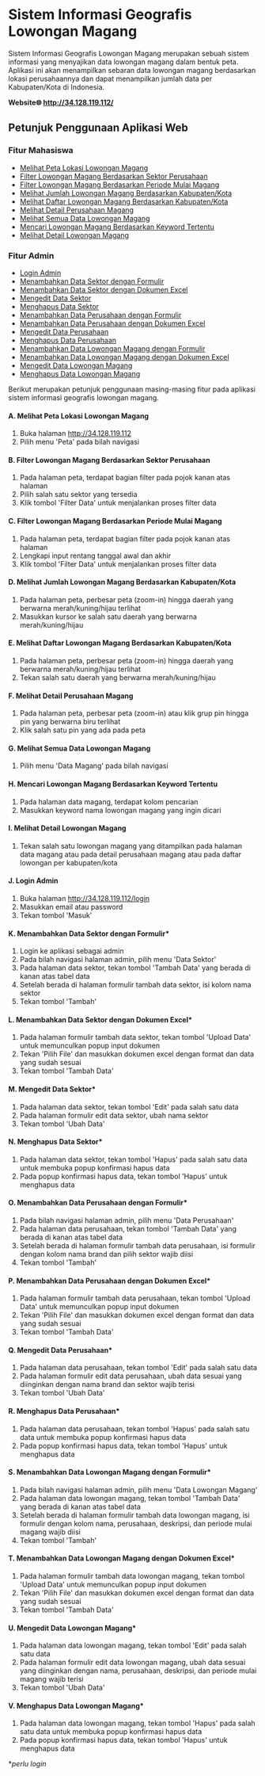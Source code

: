 # Sistem Informasi Geografis Lowongan Magang

Sistem Informasi Geografis Lowongan Magang merupakan sebuah sistem informasi yang menyajikan data lowongan magang dalam bentuk peta. Aplikasi ini akan menampilkan sebaran data lowongan magang berdasarkan lokasi perusahaannya dan dapat menampilkan jumlah data per Kabupaten/Kota di Indonesia.

**Website🌐 http://34.128.119.112/**

## Petunjuk Penggunaan Aplikasi Web

### Fitur Mahasiswa
* [Melihat Peta Lokasi Lowongan Magang](#a-melihat-peta-lokasi-lowongan-magang)
* [Filter Lowongan Magang Berdasarkan Sektor Perusahaan](#b-filter-lowongan-magang-berdasarkan-sektor-perusahaan)
* [Filter Lowongan Magang Berdasarkan Periode Mulai Magang](#c-filter-lowongan-magang-berdasarkan-periode-mulai-magang)
* [Melihat Jumlah Lowongan Magang Berdasarkan Kabupaten/Kota](#d-melihat-jumlah-lowongan-magang-berdasarkan-kabupatenkota)
* [Melihat Daftar Lowongan Magang Berdasarkan Kabupaten/Kota](#e-melihat-daftar-lowongan-magang-berdasarkan-kabupatenkota)
* [Melihat Detail Perusahaan Magang](#f-melihat-detail-perusahaan-magang)
* [Melihat Semua Data Lowongan Magang](#g-melihat-semua-data-lowongan-magang)
* [Mencari Lowongan Magang Berdasarkan Keyword Tertentu](#h-mencari-lowongan-magang-berdasarkan-keyword-tertentu)
* [Melihat Detail Lowongan Magang](#i-melihat-detail-lowongan-magang)

### Fitur Admin
* [Login Admin](#j-login-admin)
* [Menambahkan Data Sektor dengan Formulir](#k-menambahkan-data-sektor-dengan-formulir)
* [Menambahkan Data Sektor dengan Dokumen Excel](#l-menambahkan-data-sektor-dengan-dokumen-excel)
* [Mengedit Data Sektor](#m-mengedit-data-sektor)
* [Menghapus Data Sektor](#n-menghapus-data-sektor)
* [Menambahkan Data Perusahaan dengan Formulir](#o-menambahkan-data-perusahaan-dengan-formulir)
* [Menambahkan Data Perusahaan dengan Dokumen Excel](#p-menambahkan-data-perusahaan-dengan-dokumen-excel)
* [Mengedit Data Perusahaan](#q-mengedit-data-perusahaan)
* [Menghapus Data Perusahaan](#r-menghapus-data-perusahaan)
* [Menambahkan Data Lowongan Magang dengan Formulir](#s-menambahkan-data-lowongan-magang-dengan-formulir)
* [Menambahkan Data Lowongan Magang dengan Dokumen Excel](#t-menambahkan-data-lowongan-magang-dengan-dokumen-excel)
* [Mengedit Data Lowongan Magang](#u-mengedit-data-lowongan-magang)
* [Menghapus Data Lowongan Magang](#v-menghapus-data-lowongan-magang)

Berikut merupakan petunjuk penggunaan masing-masing fitur pada aplikasi sistem informasi geografis lowongan magang.

#### A. Melihat Peta Lokasi Lowongan Magang
1. Buka halaman http://34.128.119.112
2. Pilih menu 'Peta' pada bilah navigasi

#### B. Filter Lowongan Magang Berdasarkan Sektor Perusahaan
1. Pada halaman peta, terdapat bagian filter pada pojok kanan atas halaman
2. Pilih salah satu sektor yang tersedia
3. Klik tombol 'Filter Data' untuk menjalankan proses filter data

#### C. Filter Lowongan Magang Berdasarkan Periode Mulai Magang
1. Pada halaman peta, terdapat bagian filter pada pojok kanan atas halaman
2. Lengkapi input rentang tanggal awal dan akhir
3. Klik tombol 'Filter Data' untuk menjalankan proses filter data

#### D. Melihat Jumlah Lowongan Magang Berdasarkan Kabupaten/Kota
1. Pada halaman peta, perbesar peta (zoom-in) hingga daerah yang berwarna merah/kuning/hijau terlihat
2. Masukkan kursor ke salah satu daerah yang berwarna merah/kuning/hijau

#### E. Melihat Daftar Lowongan Magang Berdasarkan Kabupaten/Kota
1. Pada halaman peta, perbesar peta (zoom-in) hingga daerah yang berwarna merah/kuning/hijau terlihat
2. Tekan salah satu daerah yang berwarna merah/kuning/hijau

#### F. Melihat Detail Perusahaan Magang
1. Pada halaman peta, perbesar peta (zoom-in) atau klik grup pin hingga pin yang berwarna biru terlihat
2. Klik salah satu pin yang ada pada peta

#### G. Melihat Semua Data Lowongan Magang
1. Pilih menu 'Data Magang' pada bilah navigasi

#### H. Mencari Lowongan Magang Berdasarkan Keyword Tertentu
1. Pada halaman data magang, terdapat kolom pencarian
2. Masukkan keyword nama lowongan magang yang ingin dicari

#### I. Melihat Detail Lowongan Magang
1. Tekan salah satu lowongan magang yang ditampilkan pada halaman data magang atau pada detail perusahaan magang atau pada daftar lowongan per kabupaten/kota

#### J. Login Admin
1. Buka halaman http://34.128.119.112/login
2. Masukkan email atau password
3. Tekan tombol 'Masuk'

#### K. Menambahkan Data Sektor dengan Formulir*
1. Login ke aplikasi sebagai admin
2. Pada bilah navigasi halaman admin, pilih menu 'Data Sektor'
3. Pada halaman data sektor, tekan tombol 'Tambah Data' yang berada di kanan atas tabel data
4. Setelah berada di halaman formulir tambah data sektor, isi kolom nama sektor
5. Tekan tombol 'Tambah'

#### L. Menambahkan Data Sektor dengan Dokumen Excel*
1. Pada halaman formulir tambah data sektor, tekan tombol 'Upload Data' untuk memunculkan popup input dokumen
2. Tekan 'Pilih File' dan masukkan dokumen excel dengan format dan data yang sudah sesuai
3. Tekan tombol 'Tambah Data'

#### M. Mengedit Data Sektor*
1. Pada halaman data sektor, tekan tombol 'Edit' pada salah satu data
2. Pada halaman formulir edit data sektor, ubah nama sektor
3. Tekan tombol 'Ubah Data'

#### N. Menghapus Data Sektor*
1. Pada halaman data sektor, tekan tombol 'Hapus' pada salah satu data untuk membuka popup konfirmasi hapus data
2. Pada popup konfirmasi hapus data, tekan tombol 'Hapus' untuk menghapus data

#### O. Menambahkan Data Perusahaan dengan Formulir*
1. Pada bilah navigasi halaman admin, pilih menu 'Data Perusahaan'
2. Pada halaman data perusahaan, tekan tombol 'Tambah Data' yang berada di kanan atas tabel data
3. Setelah berada di halaman formulir tambah data perusahaan, isi formulir dengan kolom nama brand dan pilih sektor wajib diisi
4. Tekan tombol 'Tambah'

#### P. Menambahkan Data Perusahaan dengan Dokumen Excel*
1. Pada halaman formulir tambah data perusahaan, tekan tombol 'Upload Data' untuk memunculkan popup input dokumen
2. Tekan 'Pilih File' dan masukkan dokumen excel dengan format dan data yang sudah sesuai
3. Tekan tombol 'Tambah Data'

#### Q. Mengedit Data Perusahaan*
1. Pada halaman data perusahaan, tekan tombol 'Edit' pada salah satu data
2. Pada halaman formulir edit data perusahaan, ubah data sesuai yang diinginkan dengan nama brand dan sektor wajib terisi
3. Tekan tombol 'Ubah Data'

#### R. Menghapus Data Perusahaan*
1. Pada halaman data perusahaan, tekan tombol 'Hapus' pada salah satu data untuk membuka popup konfirmasi hapus data
2. Pada popup konfirmasi hapus data, tekan tombol 'Hapus' untuk menghapus data

#### S. Menambahkan Data Lowongan Magang dengan Formulir*
1. Pada bilah navigasi halaman admin, pilih menu 'Data Lowongan Magang'
2. Pada halaman data lowongan magang, tekan tombol 'Tambah Data' yang berada di kanan atas tabel data
3. Setelah berada di halaman formulir tambah data lowongan magang, isi formulir dengan kolom nama, perusahaan, deskripsi, dan periode mulai magang wajib diisi
4. Tekan tombol 'Tambah'

#### T. Menambahkan Data Lowongan Magang dengan Dokumen Excel*
1. Pada halaman formulir tambah data lowongan magang, tekan tombol 'Upload Data' untuk memunculkan popup input dokumen
2. Tekan 'Pilih File' dan masukkan dokumen excel dengan format dan data yang sudah sesuai
3. Tekan tombol 'Tambah Data'

#### U. Mengedit Data Lowongan Magang*
1. Pada halaman data lowongan magang, tekan tombol 'Edit' pada salah satu data
2. Pada halaman formulir edit data lowongan magang, ubah data sesuai yang diinginkan dengan nama, perusahaan, deskripsi, dan periode mulai magang wajib terisi
3. Tekan tombol 'Ubah Data'

#### V. Menghapus Data Lowongan Magang*
1. Pada halaman data lowongan magang, tekan tombol 'Hapus' pada salah satu data untuk membuka popup konfirmasi hapus data
2. Pada popup konfirmasi hapus data, tekan tombol 'Hapus' untuk menghapus data

*_perlu login_
